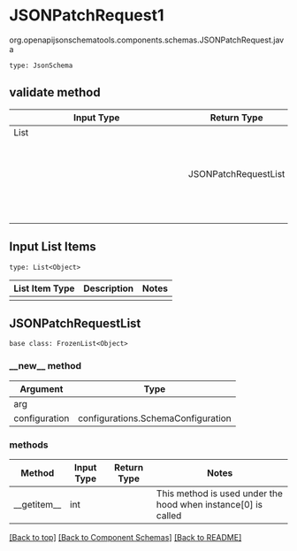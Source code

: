 # JSONPatchRequest1
org.openapijsonschematools.components.schemas.JSONPatchRequest.java
```
type: JsonSchema
```

## validate method
| Input Type | Return Type | Notes |
| ---------- | ----------- | ----- |
| List<Object> | JSONPatchRequestList | |

## Input List Items
```
type: List<Object>
```
List Item Type | Description | Notes
-------------------- | ------------- | -------------
 |  |

## JSONPatchRequestList
```
base class: FrozenList<Object>
```
### &lowbar;&lowbar;new&lowbar;&lowbar; method
Argument | Type
-------- | ------
arg      | 
configuration | configurations.SchemaConfiguration

### methods
Method | Input Type | Return Type | Notes
------ | ---------- | ----------- | ------
&lowbar;&lowbar;getitem&lowbar;&lowbar; | int |  | This method is used under the hood when instance[0] is called


[[Back to top]](#top) [[Back to Component Schemas]](../../../README.md#Component-Schemas) [[Back to README]](../../../README.md)
